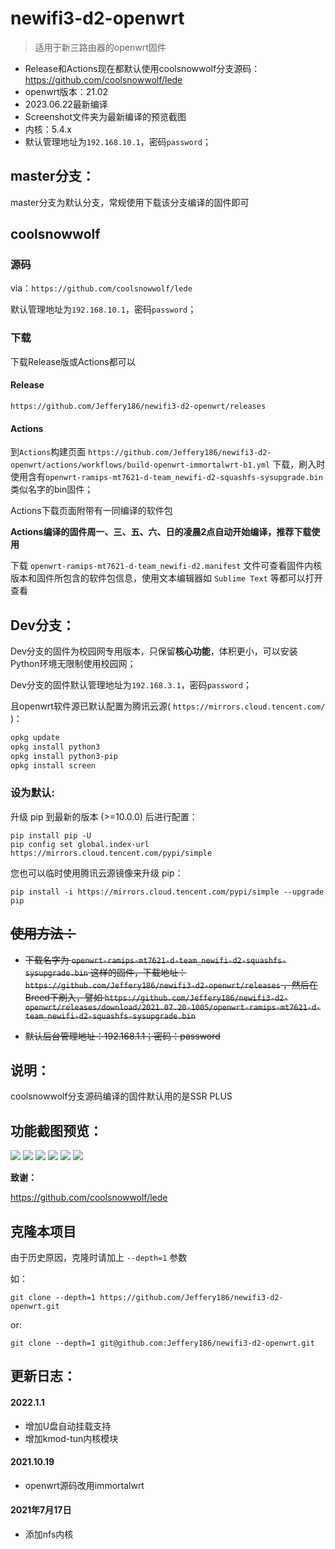 # newifi3-d2-openwrt

> 适用于新三路由器的openwrt固件

 - Release和Actions现在都默认使用coolsnowwolf分支源码：https://github.com/coolsnowwolf/lede
 - openwrt版本：21.02
 - 2023.06.22最新编译
 - Screenshot文件夹为最新编译的预览截图
 - 内核：5.4.x
 - 默认管理地址为`192.168.10.1`，密码`password`；

## master分支：

master分支为默认分支，常规使用下载该分支编译的固件即可

## coolsnowwolf

### 源码

via：`https://github.com/coolsnowwolf/lede`

默认管理地址为`192.168.10.1`，密码`password`；

### 下载

下载Release版或Actions都可以

#### Release

`https://github.com/Jeffery186/newifi3-d2-openwrt/releases`

#### Actions

到`Actions`构建页面 `https://github.com/Jeffery186/newifi3-d2-openwrt/actions/workflows/build-openwrt-immortalwrt-b1.yml` 下载，刷入时使用含有`openwrt-ramips-mt7621-d-team_newifi-d2-squashfs-sysupgrade.bin`类似名字的bin固件；

Actions下载页面附带有一同编译的软件包

**Actions编译的固件周一、三、五、六、日的凌晨2点自动开始编译，推荐下载使用**

下载 `openwrt-ramips-mt7621-d-team_newifi-d2.manifest` 文件可查看固件内核版本和固件所包含的软件包信息，使用文本编辑器如 `Sublime Text` 等都可以打开查看

## Dev分支：

Dev分支的固件为校园网专用版本，只保留**核心功能**，体积更小，可以安装Python环境无限制使用校园网；

Dev分支的固件默认管理地址为`192.168.3.1`，密码`password`；

且openwrt软件源已默认配置为腾讯云源( `https://mirrors.cloud.tencent.com/` )：

```bash
opkg update
opkg install python3
opkg install python3-pip
opkg install screen
```

### 设为默认:

升级 pip 到最新的版本 (>=10.0.0) 后进行配置：

```
pip install pip -U
pip config set global.index-url https://mirrors.cloud.tencent.com/pypi/simple
```

您也可以临时使用腾讯云源镜像来升级 pip：

```
pip install -i https://mirrors.cloud.tencent.com/pypi/simple --upgrade pip
```

## ~~使用方法：~~

 - ~~下载名字为 `openwrt-ramips-mt7621-d-team_newifi-d2-squashfs-sysupgrade.bin` 这样的固件，下载地址： `https://github.com/Jeffery186/newifi3-d2-openwrt/releases` ，然后在Breed下刷入，譬如 `https://github.com/Jeffery186/newifi3-d2-openwrt/releases/download/2021.07.20-1005/openwrt-ramips-mt7621-d-team_newifi-d2-squashfs-sysupgrade.bin`~~

 - ~~默认后台管理地址：192.168.1.1；密码：password~~

## 说明：

coolsnowwolf分支源码编译的固件默认用的是SSR PLUS

## 功能截图预览：

![](/Screenshot/2021-04-09_144119.png)
![](/Screenshot/2021-04-09_144159.png)
![](/Screenshot/2021-04-09_144229.png)
![](/Screenshot/2021-04-09_144249.png)
![](/Screenshot/2021-04-09_144318.png)
![](/Screenshot/2021-04-09_144347.png)

 **致谢：**

https://github.com/coolsnowwolf/lede

## 克隆本项目

由于历史原因，克隆时请加上 `--depth=1` 参数

如：

```shell
git clone --depth=1 https://github.com/Jeffery186/newifi3-d2-openwrt.git
```

or:

```shell
git clone --depth=1 git@github.com:Jeffery186/newifi3-d2-openwrt.git
```

## 更新日志：

#### 2022.1.1

- 增加U盘自动挂载支持
- 增加kmod-tun内核模块

#### 2021.10.19

- openwrt源码改用immortalwrt

#### 2021年7月17日

- 添加nfs内核